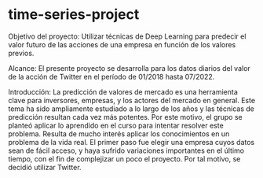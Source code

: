 # time-series-project

Objetivo del proyecto: Utilizar técnicas de Deep Learning para predecir el valor futuro de las acciones de una empresa en función de los valores previos.

Alcance: El presente proyecto se desarrolla para los datos diarios del valor de la acción de Twitter en el período de 01/2018 hasta 07/2022.

Introducción: La predicción de valores de mercado es una herramienta clave para inversores, empresas, y los actores del mercado en general. Este tema ha sido ampliamente estudiado a lo largo de los años y las técnicas de predicción resultan cada vez más potentes.
Por este motivo, el grupo se planteó aplicar lo aprendido en el curso para intentar resolver este problema. Resulta de mucho interés aplicar los conocimientos en un problema de la vida real.
El primer paso fue elegir una empresa cuyos datos sean de fácil acceso, y haya sufrido variaciones importantes en el último tiempo, con el fin de complejizar un poco el proyecto. Por tal motivo, se decidió utilizar Twitter.
